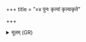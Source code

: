 +++
title = "०४ पुनः कृत्यां कृत्याकृते"

+++
<details><summary>मूलम् (GR)</summary>

पुनः कृत्यां कृत्याकृते  
हस्तगृह्य परा णय ।  
उतो तम् अत्तु सा पुनस्  
तर्द इव सदनं स्वम् ॥
</details>